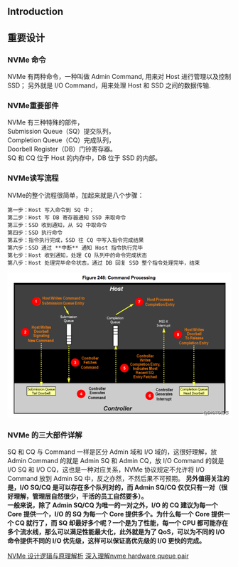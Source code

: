 ## Introduction
## 重要设计

### NVMe 命令 
NVMe 有两种命令，一种叫做 Admin Command, 用来对 Host 进行管理以及控制 SSD；
另外就是 I/O Command，用来处理 Host 和 SSD 之间的数据传输.

### NVMe重要部件
NVMe 有三种特殊的部件，  
Submission Queue（SQ）提交队列，  
Completion Queue（CQ）完成队列，  
Doorbell Register（DB）门铃寄存器。  
SQ 和 CQ 位于 Host 的内存中，DB 位于 SSD 的内部。

### NVMe读写流程
NVMe的整个流程很简单，加起来就是八个步骤：
```
第一步：Host 写入命令到 SQ 中；
第二步：Host 写 DB 寄存器通知 SSD 来取命令
第三步：SSD 收到通知，从 SQ 中取命令
第四步：SSD 执行命令
第五步：指令执行完成，SSD 往 CQ 中写入指令完成结果
第六步：SSD 通过 **中断** 通知 Host 指令执行完毕
第七步：Host 收到通知，处理 CQ 队列中的命令完成状态
第八步：Host 处理完毕命令状态，通过 DB 回复 SSD 整个指令处理完毕，结束
```
![picture 2](../../z_images/5f9d6f0196359da1c072d3ea71f4ac3a9e11cb639b9c7ade4c2cde857e8d863b.png)  


### NVMe 的三大部件详解
SQ 和 CQ 与 Command 一样是区分 Admin 域和 I/O 域的，这很好理解，放 Admin Command 的就是 Admin SQ 和 Admin CQ，放 I/O Command 的就是 I/O SQ 和 I/O CQ，这也是一种对应关系，NVMe 协议规定不允许将 I/O Command 放到 Admin SQ 中，反之亦然，不然后果不可预期。
**另外值得关注的是，I/O SQ/CQ 是可以存在多个队列对的，而 Admin SQ/CQ 仅仅只有一对（很好理解，管理层自然很少，干活的员工自然要多）。**  
**一般来说，除了 Admin SQ/CQ 为唯一的一对之外，I/O 的 CQ 建议为每一个 Core 提供一个，I/O 的 SQ 为每一个 Core 提供多个。为什么每一个 Core 提供一个 CQ 就行了，而 SQ 却最好多个呢？一个是为了性能，每一个 CPU 都可能存在多个流水线，那么可以满足性能最大化，此外就是为了 QoS，可以为不同的 I/O 命令提供不同的 I/O 优先级，这样可以保证高优先级的 I/O 更快的完成。**


[NVMe 设计逻辑与原理解析](https://www.byteisland.com/nvme-%e8%ae%be%e8%ae%a1%e9%80%bb%e8%be%91%e4%b8%8e%e5%8e%9f%e7%90%86%e8%a7%a3%e6%9e%90/)
[深入理解nvme hardware queue pair](https://blog.51cto.com/xiamachao/2380622)
